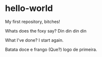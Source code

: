 # hello-world
My first repository, bitches!

Whats does the foxy say? Din din din din

What I've done? I start again.

Batata doce e frango (Que?) logo de primeira.
